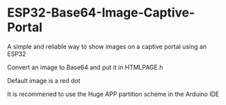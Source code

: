 # ESP32-Base64-Image-Captive-Portal
A simple and reliable way to show images on a captive portal using an ESP32

Convert an image to Base64 and put it in HTMLPAGE.h

Default image is a red dot

It is recommened to use the Huge APP partition scheme in the Arduino IDE
